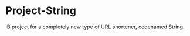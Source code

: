 Project-String
==============

IB project for a completely new type of URL shortener, codenamed String.
